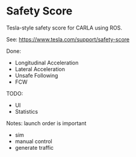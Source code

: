 # Safety Score

Tesla-style safety score for CARLA using ROS.

See: https://www.tesla.com/support/safety-score

Done:
- Longitudinal Acceleration
- Lateral Acceleration
- Unsafe Following
- FCW

TODO: 
 - UI
 - Statistics

Notes:
launch order is important
 - sim
 - manual control
 - generate traffic